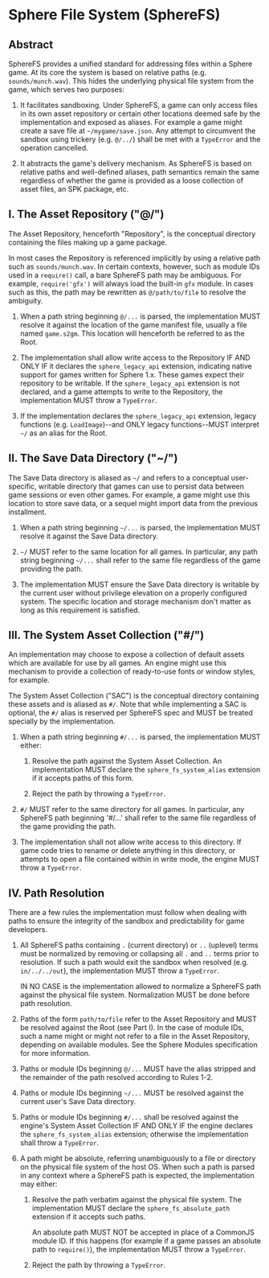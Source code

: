 Sphere File System (SphereFS)
=============================

Abstract
--------

SphereFS provides a unified standard for addressing files within a Sphere game.
At its core the system is based on relative paths (e.g. `sounds/munch.wav`).
This hides the underlying physical file system from the game, which serves two
purposes:

1. It facilitates sandboxing.  Under SphereFS, a game can only access files in
   its own asset repository or certain other locations deemed safe by the
   implementation and exposed as aliases.  For example a game might create a
   save file at `~/mygame/save.json`.  Any attempt to circumvent the sandbox
   using trickery (e.g. `@/../`) shall be met with a `TypeError` and the
   operation cancelled.

2. It abstracts the game's delivery mechanism.  As SphereFS is based on
   relative paths and well-defined aliases, path semantics remain the same
   regardless of whether the game is provided as a loose collection of asset
   files, an SPK package, etc.


I. The Asset Repository ("@/")
------------------------------

The Asset Repository, henceforth "Repository", is the conceptual directory
containing the files making up a game package.

In most cases the Repository is referenced implicitly by using a relative path
such as `sounds/munch.wav`.  In certain contexts, however, such as module IDs
used in a `require()` call, a bare SphereFS path may be ambiguous.  For
example, `require('gfx')` will always load the built-in `gfx` module.  In cases
such as this, the path may be rewritten as `@/path/to/file` to resolve the
ambiguity.

1. When a path string beginning `@/...` is parsed, the implementation MUST
   resolve it against the location of the game manifest file, usually a file
   named `game.s2gm`.  This location will henceforth be referred to as the
   Root.

2. The implementation shall allow write access to the Repository IF AND ONLY IF
   it declares the `sphere_legacy_api` extension, indicating native support for
   games written for Sphere 1.x.  These games expect their repository to be
   writable.  If the `sphere_legacy_api` extension is not declared, and a game
   attempts to write to the Repository, the implementation MUST throw a
   `TypeError`.

3. If the implementation declares the `sphere_legacy_api` extension, legacy
   functions (e.g. `LoadImage`)--and ONLY legacy functions--MUST interpret `~/`
   as an alias for the Root.


II. The Save Data Directory ("~/")
----------------------------------

The Save Data directory is aliased as `~/` and refers to a conceptual
user-specific, writable directory that games can use to persist data between
game sessions or even other games.  For example, a game might use this
location to store save data, or a sequel might import data from the previous
installment.

1. When a path string beginning `~/...` is parsed, the implementation MUST
   resolve it against the Save Data directory.

2. `~/` MUST refer to the same location for all games.  In particular, any path
   string beginning `~/...` shall refer to the same file regardless of the
   game providing the path.

3. The implementation MUST ensure the Save Data directory is writable by the
   current user without privilege elevation on a properly configured system.
   The specific location and storage mechanism don't matter as long as this
   requirement is satisfied.


III. The System Asset Collection ("#/")
---------------------------------------

An implementation may choose to expose a collection of default assets which are
available for use by all games.  An engine might use this mechanism to provide
a collection of ready-to-use fonts or window styles, for example.

The System Asset Collection ("SAC") is the conceptual directory containing
these assets and is aliased as `#/`.  Note that while implementing a SAC is
optional, the `#/` alias is reserved per SphereFS spec and MUST be treated
specially by the implementation.

1. When a path string beginning `#/...` is parsed, the implementation MUST
   either:

   1. Resolve the path against the System Asset Collection.  An implementation
      MUST declare the `sphere_fs_system_alias` extension if it accepts paths
      of this form.

   2. Reject the path by throwing a `TypeError`.

2. `#/` MUST refer to the same directory for all games.  In particular, any
   SphereFS path beginning '#/...' shall refer to the same file regardless of
   the game providing the path.

3. The implementation shall not allow write access to this directory.  If
   game code tries to rename or delete anything in this directory, or attempts
   to open a file contained within in write mode, the engine MUST throw a
   `TypeError`.


IV. Path Resolution
-------------------

There are a few rules the implementation must follow when dealing with paths to
ensure the integrity of the sandbox and predictability for game developers.

1. All SphereFS paths containing `.` (current directory) or `..` (uplevel)
   terms must be normalized by removing or collapsing all `.` and `..` terms
   prior to resolution.  If such a path would exit the sandbox when resolved
   (e.g. `in/../../out`), the implementation MUST throw a `TypeError`.
   
   IN NO CASE is the implementation allowed to normalize a SphereFS path
   against the physical file system.  Normalization MUST be done before path
   resolution.

2. Paths of the form `path/to/file` refer to the Asset Repository and MUST be
   resolved against the Root (see Part I).  In the case of module IDs, such a
   name might or might not refer to a file in the Asset Repository, depending
   on available modules.  See the Sphere Modules specification for more
   information.

3. Paths or module IDs beginning `@/...` MUST have the alias stripped and the
   remainder of the path resolved according to Rules 1-2.

4. Paths or module IDs beginning `~/...` MUST be resolved against the current
   user's Save Data directory.

5. Paths or module IDs beginning `#/...` shall be resolved against the engine's
   System Asset Collection IF AND ONLY IF the engine declares the
   `sphere_fs_system_alias` extension; otherwise the implementation shall throw
   a `TypeError`.

6. A path might be absolute, referring unambiguously to a file or directory on
   the physical file system of the host OS.  When such a path is parsed in any
   context where a SphereFS path is expected, the implementation may either:

	1. Resolve the path verbatim against the physical file system.  The
	   implementation MUST declare the `sphere_fs_absolute_path` extension if
	   it accepts such paths.
	   
	   An absolute path MUST NOT be accepted in place of a CommonJS module ID.
	   If this happens (for example if a game passes an absolute path to
	   `require()`), the implementation MUST throw a `TypeError`.

    2. Reject the path by throwing a `TypeError`.
